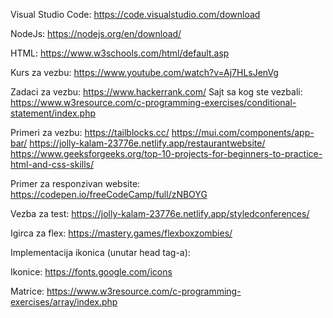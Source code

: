Visual Studio Code: https://code.visualstudio.com/download

NodeJs: https://nodejs.org/en/download/

HTML: https://www.w3schools.com/html/default.asp

Kurs za vezbu: https://www.youtube.com/watch?v=Aj7HLsJenVg

Zadaci za vezbu: https://www.hackerrank.com/
Sajt sa kog ste vezbali: https://www.w3resource.com/c-programming-exercises/conditional-statement/index.php

Primeri za vezbu: https://tailblocks.cc/
                  https://mui.com/components/app-bar/
                  https://jolly-kalam-23776e.netlify.app/restaurantwebsite/
                  https://www.geeksforgeeks.org/top-10-projects-for-beginners-to-practice-html-and-css-skills/

Primer za responzivan website: https://codepen.io/freeCodeCamp/full/zNBOYG

Vezba za test: https://jolly-kalam-23776e.netlify.app/styledconferences/

Igirca za flex: https://mastery.games/flexboxzombies/

Implementacija ikonica (unutar head tag-a): 
<link href="https://fonts.googleapis.com/icon?family=Material+Icons"
      rel="stylesheet">

Ikonice: https://fonts.google.com/icons

Matrice: https://www.w3resource.com/c-programming-exercises/array/index.php